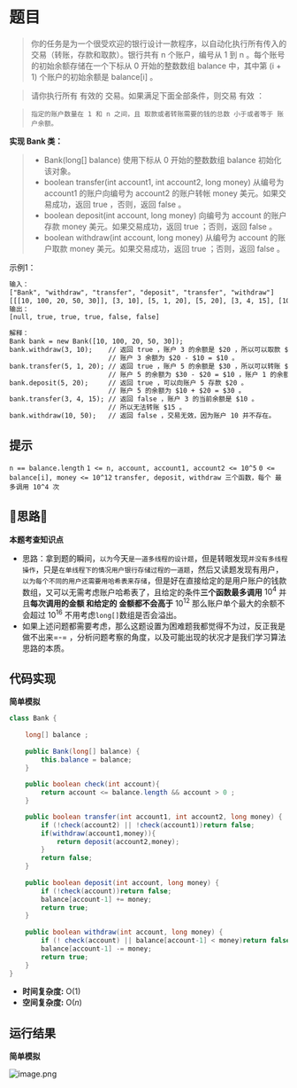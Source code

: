 # 题目
>你的任务是为一个很受欢迎的银行设计一款程序，以自动化执行所有传入的交易（转账，存款和取款）。银行共有 n 个账户，编号从 1 到 n 。每个账号的初始余额存储在一个下标从 0 开始的整数数组 balance 中，其中第 (i + 1) 个账户的初始余额是 balance[i] 。

>请你执行所有 有效的 交易。如果满足下面全部条件，则交易 有效 ：

>`指定的账户数量在 1 和 n 之间，且
取款或者转账需要的钱的总数 小于或者等于 账户余额。`

**实现 Bank 类：**

>- Bank(long[] balance) 使用下标从 0 开始的整数数组 balance 初始化该对象。
> - boolean transfer(int account1, int account2, long money) 从编号为 account1 的账户向编号为 account2 的账户转帐 money 美元。如果交易成功，返回 true ，否则，返回 false 。
> - boolean deposit(int account, long money) 向编号为 account 的账户存款 money 美元。如果交易成功，返回 true ；否则，返回 false 。
> - boolean withdraw(int account, long money) 从编号为 account 的账户取款 money 美元。如果交易成功，返回 true ；否则，返回 false 。


示例1：

```txt
输入：
["Bank", "withdraw", "transfer", "deposit", "transfer", "withdraw"]
[[[10, 100, 20, 50, 30]], [3, 10], [5, 1, 20], [5, 20], [3, 4, 15], [10, 50]]
输出：
[null, true, true, true, false, false]

解释：
Bank bank = new Bank([10, 100, 20, 50, 30]);
bank.withdraw(3, 10);    // 返回 true ，账户 3 的余额是 $20 ，所以可以取款 $10 。
                         // 账户 3 余额为 $20 - $10 = $10 。
bank.transfer(5, 1, 20); // 返回 true ，账户 5 的余额是 $30 ，所以可以转账 $20 。
                         // 账户 5 的余额为 $30 - $20 = $10 ，账户 1 的余额为 $10 + $20 = $30 。
bank.deposit(5, 20);     // 返回 true ，可以向账户 5 存款 $20 。
                         // 账户 5 的余额为 $10 + $20 = $30 。
bank.transfer(3, 4, 15); // 返回 false ，账户 3 的当前余额是 $10 。
                         // 所以无法转账 $15 。
bank.withdraw(10, 50);   // 返回 false ，交易无效，因为账户 10 并不存在。
```


## 提示
`n == balance.length`
`1 <= n, account, account1, account2 <= 10^5`
`0 <= balance[i], money <= 10^12`
`transfer, deposit, withdraw 三个函数，每个 最多调用 10^4 次`


## 📝思路📝

**本题考查知识点**
- 思路：拿到题的瞬间，`以为`今天`是一道多线程的设计题`，但是转眼发现`并没有多线程操作`，只是`在单线程下的情况用户银行存储过程的一道题`，然后又读题发现有用户，`以为每个不同的用户还需要用哈希表来存储`，但是好在直接给定的是用户账户的钱款数组，又可以无需考虑账户哈希表了，且给定的条件**三个函数最多调用** $10^4$ 并且**每次调用的金额 和给定的 金额都不会高于** $10^{12}$ 那么账户单个最大的余额不会超过 $10^{16}$ 不用考虑`long[]`数组是否会溢出。 
- 如果上述问题都需要考虑，那么这题设置为困难题我都觉得不为过，反正我是做不出来=-= ，分析问题考察的角度，以及可能出现的状况才是我们学习算法思路的本质。
## 代码实现
**简单模拟**
```java
class Bank {
    
    long[] balance ;
    
    public Bank(long[] balance) {
        this.balance = balance;
    }
    
    public boolean check(int account){
        return account <= balance.length && account > 0 ;
    }

    public boolean transfer(int account1, int account2, long money) {
        if (!check(account2) || !check(account1))return false;
        if(withdraw(account1,money)){
            return deposit(account2,money);
        }
        return false;
    }
    
    public boolean deposit(int account, long money) {
        if (!check(account))return false;
        balance[account-1] += money;
        return true;
    }
    
    public boolean withdraw(int account, long money) {
        if (! check(account) || balance[account-1] < money)return false;
        balance[account-1] -= money;
        return true;
    }
}
```

- **时间复杂度:** O($1$)  
- **空间复杂度:** O($n$)


## 运行结果
**简单模拟**

![image.png](https://pic.leetcode-cn.com/1647570834-POpMKf-image.png)

